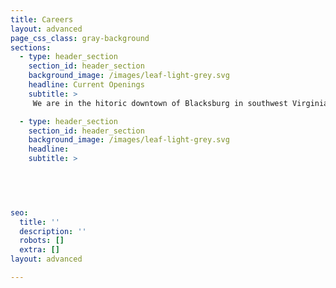 ```yaml
---
title: Careers
layout: advanced
page_css_class: gray-background
sections:
  - type: header_section
    section_id: header_section
    background_image: /images/leaf-light-grey.svg
    headline: Current Openings
    subtitle: >
     We are in the hitoric downtown of Blacksburg in southwest Virginia.  It is rated among the best place to live, study and work in the country.  In the middle of the New River valley, it is between the Blue Ridge and the Alleghany mountains, and is surrounded by many national parks.  Outdoor activity are countless and year-round.  The town has a mix of urban and country living.  Joint our team.  We are looking for this positions:

  - type: header_section
    section_id: header_section
    background_image: /images/leaf-light-grey.svg
    headline: 
    subtitle: >


      
  

seo:
  title: ''
  description: ''
  robots: []
  extra: []
layout: advanced

---
```

